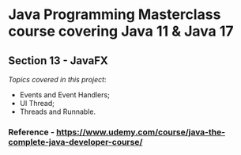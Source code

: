 # Java Programming Masterclass course covering Java 11 & Java 17

## Section 13 - JavaFX

*Topics covered in this project*:

- Events and Event Handlers;
- UI Thread;
- Threads and Runnable.


### Reference - <https://www.udemy.com/course/java-the-complete-java-developer-course/>